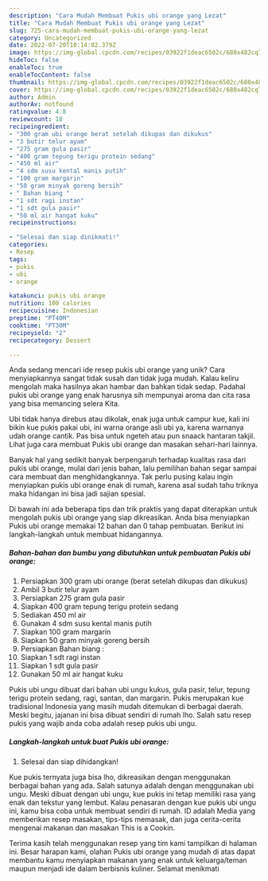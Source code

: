 ```yaml
---
description: "Cara Mudah Membuat Pukis ubi orange yang Lezat"
title: "Cara Mudah Membuat Pukis ubi orange yang Lezat"
slug: 725-cara-mudah-membuat-pukis-ubi-orange-yang-lezat
category: Uncategorized
date: 2022-07-20T10:14:02.379Z
image: https://img-global.cpcdn.com/recipes/03922f1deac6502c/680x482cq70/pukis-ubi-orange-foto-resep-utama.jpg
hideToc: false
enableToc: true
enableTocContent: false
thumbnail: https://img-global.cpcdn.com/recipes/03922f1deac6502c/680x482cq70/pukis-ubi-orange-foto-resep-utama.jpg
cover: https://img-global.cpcdn.com/recipes/03922f1deac6502c/680x482cq70/pukis-ubi-orange-foto-resep-utama.jpg
author: Admin
authorAv: notfound
ratingvalue: 4.8
reviewcount: 18
recipeingredient:
- "300 gram ubi orange berat setelah dikupas dan dikukus"
- "3 butir telur ayam"
- "275 gram gula pasir"
- "400 gram tepung terigu protein sedang"
- "450 ml air"
- "4 sdm susu kental manis putih"
- "100 gram margarin"
- "50 gram minyak goreng bersih"
- " Bahan biang "
- "1 sdt ragi instan"
- "1 sdt gula pasir"
- "50 ml air hangat kuku"
recipeinstructions:

- "Selesai dan siap dinikmati!"
categories:
- Resep
tags:
- pukis
- ubi
- orange

katakunci: pukis ubi orange 
nutrition: 100 calories
recipecuisine: Indonesian
preptime: "PT40M"
cooktime: "PT30M"
recipeyield: "2"
recipecategory: Dessert

---
```





Anda sedang mencari ide resep pukis ubi orange yang unik? Cara menyiapkannya sangat tidak susah dan tidak juga mudah. Kalau keliru mengolah maka hasilnya akan hambar dan bahkan tidak sedap. Padahal pukis ubi orange yang enak harusnya sih mempunyai aroma dan cita rasa yang bisa memancing selera Kita.





Ubi tidak hanya direbus atau dikolak, enak juga untuk campur kue, kali ini bikin kue pukis pakai ubi, ini warna orange asli ubi ya, karena warnanya udah orange cantik. Pas bisa untuk ngeteh atau pun snaack hantaran takjil. Lihat juga cara membuat Pukis ubi orange dan masakan sehari-hari lainnya.

Banyak hal yang sedikit banyak berpengaruh terhadap kualitas rasa dari pukis ubi orange, mulai dari jenis bahan, lalu pemilihan bahan segar sampai cara membuat dan menghidangkannya. Tak perlu pusing kalau ingin menyiapkan pukis ubi orange enak di rumah, karena asal sudah tahu triknya maka hidangan ini bisa jadi sajian spesial.






Di bawah ini ada beberapa tips dan trik praktis yang dapat diterapkan untuk mengolah pukis ubi orange yang siap dikreasikan. Anda bisa menyiapkan Pukis ubi orange memakai 12 bahan dan 0 tahap pembuatan. Berikut ini langkah-langkah untuk membuat hidangannya.

<!--inarticleads1-->

##### Bahan-bahan dan bumbu yang dibutuhkan untuk pembuatan Pukis ubi orange:

1. Persiapkan 300 gram ubi orange (berat setelah dikupas dan dikukus)
1. Ambil 3 butir telur ayam
1. Persiapkan 275 gram gula pasir
1. Siapkan 400 gram tepung terigu protein sedang
1. Sediakan 450 ml air
1. Gunakan 4 sdm susu kental manis putih
1. Siapkan 100 gram margarin
1. Siapkan 50 gram minyak goreng bersih
1. Persiapkan  Bahan biang :
1. Siapkan 1 sdt ragi instan
1. Siapkan 1 sdt gula pasir
1. Gunakan 50 ml air hangat kuku


Pukis ubi ungu dibuat dari bahan ubi ungu kukus, gula pasir, telur, tepung terigu protein sedang, ragi, santan, dan margarin. Pukis merupakan kue tradisional Indonesia yang masih mudah ditemukan di berbagai daerah. Meski begitu, jajanan ini bisa dibuat sendiri di rumah lho. Salah satu resep pukis yang wajib anda coba adalah resep pukis ubi ungu. 

<!--inarticleads2-->

##### Langkah-langkah untuk buat Pukis ubi orange:


1. Selesai dan siap dihidangkan!

Kue pukis ternyata juga bisa lho, dikreasikan dengan menggunakan berbagai bahan yang ada. Salah satunya adalah dengan menggunakan ubi ungu. Meski dibuat dengan ubi ungu, kue pukis ini tetap memiliki rasa yang enak dan tekstur yang lembut. Kalau penasaran dengan kue pukis ubi ungu ini, kamu bisa coba untuk membuat sendiri di rumah. ID adalah Media yang memberikan resep masakan, tips-tips memasak, dan juga cerita-cerita mengenai makanan dan masakan This is a Cookin. 

Terima kasih telah menggunakan resep yang tim kami tampilkan di halaman ini. Besar harapan kami, olahan Pukis ubi orange yang mudah di atas dapat membantu kamu menyiapkan makanan yang enak untuk keluarga/teman maupun menjadi ide dalam berbisnis kuliner. Selamat menikmati
